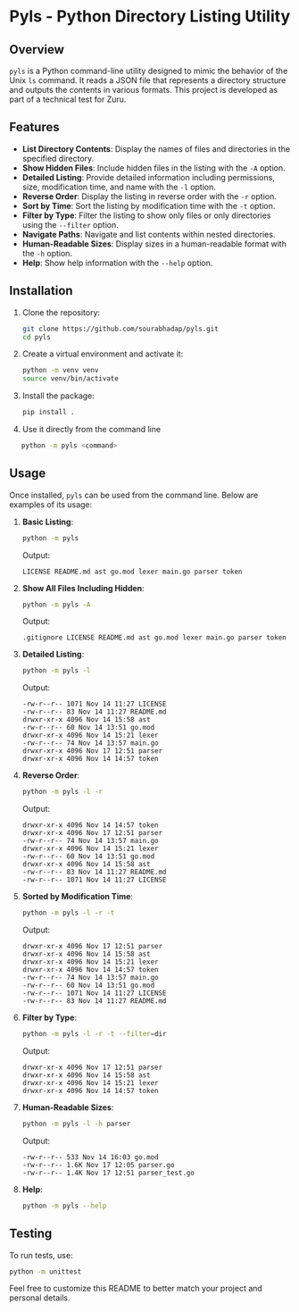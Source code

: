 # Pyls - Python Directory Listing Utility

## Overview
`pyls` is a Python command-line utility designed to mimic the behavior of the Unix `ls` command. It reads a JSON file that represents a directory structure and outputs the contents in various formats. This project is developed as part of a technical test for Zuru.

## Features
- **List Directory Contents**: Display the names of files and directories in the specified directory.
- **Show Hidden Files**: Include hidden files in the listing with the `-A` option.
- **Detailed Listing**: Provide detailed information including permissions, size, modification time, and name with the `-l` option.
- **Reverse Order**: Display the listing in reverse order with the `-r` option.
- **Sort by Time**: Sort the listing by modification time with the `-t` option.
- **Filter by Type**: Filter the listing to show only files or only directories using the `--filter` option.
- **Navigate Paths**: Navigate and list contents within nested directories.
- **Human-Readable Sizes**: Display sizes in a human-readable format with the `-h` option.
- **Help**: Show help information with the `--help` option.

## Installation
1. Clone the repository:
   ```bash
   git clone https://github.com/sourabhadap/pyls.git
   cd pyls
   ```

2. Create a virtual environment and activate it:
   ```bash
   python -m venv venv
   source venv/bin/activate
   ```

3. Install the package:
   ```bash
   pip install .
   ```
4. Use it directly from the command line
```bash
   python -m pyls <command> 
```

## Usage
Once installed, `pyls` can be used from the command line. Below are examples of its usage:

1. **Basic Listing**:
   ```bash
   python -m pyls
   ```
   Output:
   ```
   LICENSE README.md ast go.mod lexer main.go parser token
   ```

2. **Show All Files Including Hidden**:
   ```bash
   python -m pyls -A
   ```
   Output:
   ```
   .gitignore LICENSE README.md ast go.mod lexer main.go parser token
   ```

3. **Detailed Listing**:
   ```bash
   python -m pyls -l
   ```
   Output:
   ```
   -rw-r--r-- 1071 Nov 14 11:27 LICENSE
   -rw-r--r-- 83 Nov 14 11:27 README.md
   drwxr-xr-x 4096 Nov 14 15:58 ast
   -rw-r--r-- 60 Nov 14 13:51 go.mod
   drwxr-xr-x 4096 Nov 14 15:21 lexer
   -rw-r--r-- 74 Nov 14 13:57 main.go
   drwxr-xr-x 4096 Nov 17 12:51 parser
   drwxr-xr-x 4096 Nov 14 14:57 token
   ```

4. **Reverse Order**:
   ```bash
   python -m pyls -l -r
   ```
   Output:
   ```
   drwxr-xr-x 4096 Nov 14 14:57 token
   drwxr-xr-x 4096 Nov 17 12:51 parser
   -rw-r--r-- 74 Nov 14 13:57 main.go
   drwxr-xr-x 4096 Nov 14 15:21 lexer
   -rw-r--r-- 60 Nov 14 13:51 go.mod
   drwxr-xr-x 4096 Nov 14 15:58 ast
   -rw-r--r-- 83 Nov 14 11:27 README.md
   -rw-r--r-- 1071 Nov 14 11:27 LICENSE
   ```

5. **Sorted by Modification Time**:
   ```bash
   python -m pyls -l -r -t
   ```
   Output:
   ```
   drwxr-xr-x 4096 Nov 17 12:51 parser
   drwxr-xr-x 4096 Nov 14 15:58 ast
   drwxr-xr-x 4096 Nov 14 15:21 lexer
   drwxr-xr-x 4096 Nov 14 14:57 token
   -rw-r--r-- 74 Nov 14 13:57 main.go
   -rw-r--r-- 60 Nov 14 13:51 go.mod
   -rw-r--r-- 1071 Nov 14 11:27 LICENSE
   -rw-r--r-- 83 Nov 14 11:27 README.md
   ```

6. **Filter by Type**:
   ```bash
   python -m pyls -l -r -t --filter=dir
   ```
   Output:
   ```
   drwxr-xr-x 4096 Nov 17 12:51 parser
   drwxr-xr-x 4096 Nov 14 15:58 ast
   drwxr-xr-x 4096 Nov 14 15:21 lexer
   drwxr-xr-x 4096 Nov 14 14:57 token
   ```

7. **Human-Readable Sizes**:
   ```bash
   python -m pyls -l -h parser
   ```
   Output:
   ```
   -rw-r--r-- 533 Nov 14 16:03 go.mod
   -rw-r--r-- 1.6K Nov 17 12:05 parser.go
   -rw-r--r-- 1.4K Nov 17 12:51 parser_test.go
   ```

8. **Help**:
   ```bash
   python -m pyls --help
   ```

## Testing
To run tests, use:
```bash
python -m unittest
```


Feel free to customize this README to better match your project and personal details.